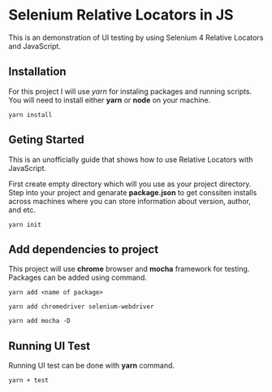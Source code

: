 # Selenium Relative Locators in JS

This is an demonstration of UI testing by using Selenium 4 Relative Locators and JavaScript.


## Installation

For this project I will use *yarn* for instaling packages and running scripts. You will need to install either **yarn** or **node** on your machine.
```
yarn install
```

## Geting Started

This is an unofficially guide that shows how to use Relative Locators with JavaScript.

First create empty directory which will you use as your project directory.
Step into your project and genarate __package.json__ to get conssiten installs across machines where you can store information about version, author, and etc.
```
yarn init
```

## Add dependencies to project

This project will use **chrome** browser and **mocha** framework for testing. Packages can be added using command.
```
yarn add <name of package>
```
```
yarn add chromedriver selenium-webdriver
```
```
yarn add mocha -D
```

## Running UI Test

Running UI test can be done with **yarn** command.
```diff
yarn + test
```
